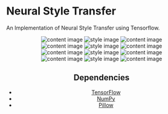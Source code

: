 # Neural Style Transfer

An Implementation of Neural Style Transfer using Tensorflow.

<div align="center">
<img height: "246px" src="assets/content.jpg" alt="content image"/>
<img height: "246px" src="assets/style.jpg" alt="style image"/>
<img height: "246px" src="assets/result.jpg" alt="content image"/>
<br>
<img height: "246px" src="assets/content.jpg" alt="content image"/>
<img height: "246px" src="assets/style2.jpg" alt="style image"/>
<img height: "246px" src="assets/result2.jpg" alt="content image"/>
<br>
<img height: "246px" src="assets/content.jpg" alt="content image"/>
<img height: "246px" src="assets/style3.jpg" alt="style image"/>
<img height: "246px" src="assets/result3.jpg" alt="content image"/>
<br>
<img height: "246px" src="assets/content.jpg" alt="content image"/>
<img height: "246px" src="assets/style4.jpg" alt="style image"/>
<img height: "246px" src="assets/result4.jpg" alt="content image"/>

## Dependencies

- [TensorFlow](https://www.tensorflow.org/)
- [NumPy](https://numpy.org/)
- [Pillow](https://pypi.org/project/Pillow/)

